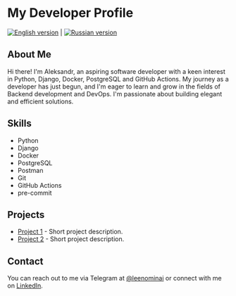 # My Developer Profile

[![English version](https://img.shields.io/badge/English-Read%20Now-blue)](./README.md) | [![Russian version](https://img.shields.io/badge/%D0%A0%D1%83%D1%81%D1%81%D0%BA%D0%B8%D0%B9-%D0%A7%D0%B8%D1%82%D0%B0%D1%82%D1%8C-brightgreen)](./README_RU.md)

## About Me

Hi there! I'm Aleksandr, an aspiring software developer with a keen interest in Python, Django, Docker, PostgreSQL and GitHub Actions. My journey as a developer has just begun, and I'm eager to learn and grow in the fields of Backend development and DevOps. I'm passionate about building elegant and efficient solutions.

## Skills

- Python
- Django
- Docker
- PostgreSQL
- Postman
- Git
- GitHub Actions
- pre-commit

## Projects

- [Project 1](https://github.com/your-username/project1) - Short project description.
- [Project 2](https://github.com/your-username/project2) - Short project description.

## Contact

You can reach out to me via Telegram at [@leenominai](https://t.me/leenominai) or connect with me on [LinkedIn](https://www.linkedin.com/in/leenominai).
